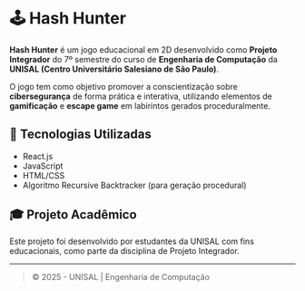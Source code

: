 # 🕹️ Hash Hunter

**Hash Hunter** é um jogo educacional em 2D desenvolvido como **Projeto Integrador** do 7º semestre do curso de **Engenharia de Computação** da **UNISAL (Centro Universitário Salesiano de São Paulo)**.

O jogo tem como objetivo promover a conscientização sobre **cibersegurança** de forma prática e interativa, utilizando elementos de **gamificação** e **escape game** em labirintos gerados proceduralmente.

## 🔧 Tecnologias Utilizadas
- React.js
- JavaScript
- HTML/CSS
- Algoritmo Recursive Backtracker (para geração procedural)

## 🎓 Projeto Acadêmico
Este projeto foi desenvolvido por estudantes da UNISAL com fins educacionais, como parte da disciplina de Projeto Integrador.

---

> © 2025 - UNISAL | Engenharia de Computação
